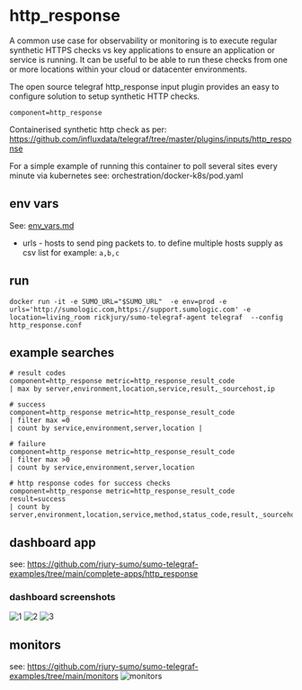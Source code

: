 # http_response 
A common use case for observability or monitoring is to execute regular synthetic HTTPS checks vs key applications to ensure an application or service is running. It can be useful to be able to run these checks from one or more locations within your cloud or datacenter environments.

The open source telegraf http_response input plugin provides an easy to configure solution to setup synthetic HTTP checks.

```
component=http_response
```

Containerised synthetic http check as per: https://github.com/influxdata/telegraf/tree/master/plugins/inputs/http_response

For a simple example of running this container to poll several sites every minute via kubernetes see: orchestration/docker-k8s/pod.yaml

## env vars
See: [env_vars.md](env_vars.md)

- urls - hosts to send ping packets to. to define multiple hosts supply as csv list for example: ```a,b,c```

## run
```
docker run -it -e SUMO_URL="$SUMO_URL"  -e env=prod -e urls='http://sumologic.com,https://support.sumologic.com' -e location=living_room rickjury/sumo-telegraf-agent telegraf  --config http_response.conf
```

## example searches
```
# result codes
component=http_response metric=http_response_result_code  
| max by server,environment,location,service,result,_sourcehost,ip

# success
component=http_response metric=http_response_result_code 
| filter max =0 
| count by service,environment,server,location |

# failure
component=http_response metric=http_response_result_code 
| filter max >0 
| count by service,environment,server,location 

# http response codes for success checks
component=http_response metric=http_response_result_code result=success
| count by server,environment,location,service,method,status_code,result,_sourcehost,ip

```

## dashboard app
see: https://github.com/rjury-sumo/sumo-telegraf-examples/tree/main/complete-apps/http_response

### dashboard screenshots
![1](../images/1._Synthetics_With_Telegraf_-_HTTP_Response_Node.png "node")
![2](../images/1._Synthetics_With_Telegraf_-_HTTP_Response_Overview.png "node2")
![3](../images/2._Synthetics_With_Telegraf_-_HTTP_Response_History.png "node3")

## monitors
see: https://github.com/rjury-sumo/sumo-telegraf-examples/tree/main/monitors
![monitors](../images/http_response_monitors.png "monitors")


